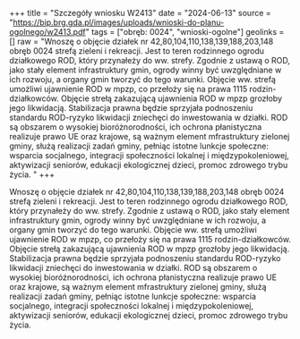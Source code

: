 +++
title = "Szczegóły wniosku W2413"
date = "2024-06-13"
source = "https://bip.brg.gda.pl/images/uploads/wnioski-do-planu-ogolnego/w2413.pdf"
tags = ["obręb: 0024", "wnioski-ogolne"]
geolinks = []
raw = "Wnoszę o objęcie działek nr 42,80,104,110,138,139,188,203,148 obręb 0024 strefą zieleni i rekreacji. Jest to teren rodzinnego ogrodu działkowego ROD, który przynałeży do ww. strefy. Zgodnie z ustawą o ROD, jako stały element infrastruktury gmin, ogrody winny być uwzględniane w ich rozwoju, a organy gmin tworzyć do tego warunki. Objęcie ww. strefą umożliwi ujawnienie ROD w mpzp, co przełoży się na prawa 1115 rodzin-działkowców. Objęcie strełą zakazującą ujawnienia ROD w mpzp grozłoby jego likwidacją. Stabilizacja prawna będzie sprzyjała podnoszeniu standardu ROD-ryzyko likwidacji zniechęci do inwestowania w działki. ROD są obszarem o wysokiej bioróżnorodności, ich ochrona płanistyczna realizuje prawo UE oraz krajowe, są ważnym element mfrastruktury zielonej gminy, służą realizacji zadań gminy, pełniąc istotne lunkcje społeczne: wsparcia socjalnego, integracji społeczności lokalnej i międzypokoleniowej, aktywizacji seniorów, edukacji ekologicznej dzieci, promoc zdrowego trybu życia. "
+++

Wnoszę o objęcie działek nr 42,80,104,110,138,139,188,203,148 obręb 0024 strefą zieleni i
rekreacji. Jest to teren rodzinnego ogrodu działkowego ROD, który przynałeży do ww. strefy. Zgodnie z
ustawą o ROD, jako stały element infrastruktury gmin, ogrody winny być uwzględniane w ich rozwoju, a
organy gmin tworzyć do tego warunki. Objęcie ww. strefą umożliwi ujawnienie ROD w mpzp, co
przełoży się na prawa 1115 rodzin-działkowców. Objęcie strełą zakazującą ujawnienia ROD w mpzp
grozłoby jego likwidacją. Stabilizacja prawna będzie sprzyjała podnoszeniu standardu ROD-ryzyko
likwidacji zniechęci do inwestowania w działki. ROD są obszarem o wysokiej bioróżnorodności, ich
ochrona płanistyczna realizuje prawo UE oraz krajowe, są ważnym element mfrastruktury zielonej
gminy, służą realizacji zadań gminy, pełniąc istotne lunkcje społeczne: wsparcia socjalnego, integracji
społeczności lokalnej i międzypokoleniowej, aktywizacji seniorów, edukacji ekologicznej dzieci, promoc
zdrowego trybu życia.



